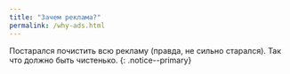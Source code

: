 ```yaml
---
title: "Зачем реклама?"
permalink: /why-ads.html
---
```


Постарался почистить всю рекламу (правда, не сильно старался). Так что должно быть чистенько. 
{: .notice--primary}

<div id="vk_comments"></div>
<script type="text/javascript">
VK.Widgets.Comments("vk_comments", {limit: 10, attach: "*"});
</script>